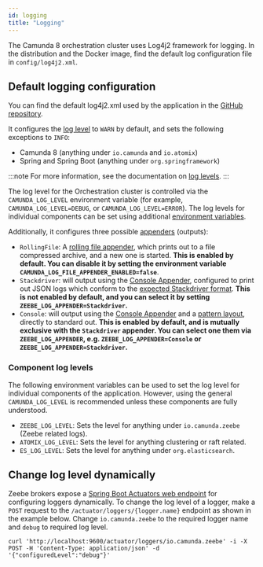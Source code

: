 ```yaml
---
id: logging
title: "Logging"
---
```


The Camunda 8 orchestration cluster uses Log4j2 framework for logging. In the distribution and the Docker image, find the default log configuration file
in `config/log4j2.xml`.

## Default logging configuration

You can find the default log4j2.xml used by the application in the [GitHub repository](https://github.com/camunda/camunda/blob/main/dist/src/main/config/log4j2.xml).

It configures the [log level](https://logging.apache.org/log4j/2.x/manual/customloglevels.html) to `WARN` by default, and sets the following exceptions to `INFO`:

- Camunda 8 (anything under `io.camunda` and `io.atomix`)
- Spring and Spring Boot (anything under `org.springframework`)

:::note
For more information, see the documentation on [log levels](../../operational-guides/monitoring/log-levels.md).
:::

The log level for the Orchestration cluster is controlled via the `CAMUNDA_LOG_LEVEL` environment variable (for example, `CAMUNDA_LOG_LEVEL=DEBUG`, or
`CAMUNDA_LOG_LEVEL=ERROR`). The log levels for individual components can be set using additional [environment variables](#component-log-levels).

Additionally, it configures three possible [appenders](https://logging.apache.org/log4j/2.x/manual/appenders.html) (outputs):

- `RollingFile`: A [rolling file appender](https://logging.apache.org/log4j/2.x/manual/appenders/rolling-file.html), which prints out to a file
  compressed archive, and a new one is started. **This is enabled by default. You can disable it by setting the environment variable
  `CAMUNDA_LOG_FILE_APPENDER_ENABLED=false`**.
- `Stackdriver`: will output using the [Console Appender](https://logging.apache.org/log4j/2.x/manual/appenders.html#ConsoleAppender), configured to
  print out JSON logs which conform to the [expected Stackdriver format](https://cloud.google.com/logging/docs/reference/v2/rest/v2/LogEntry).
  **This is not enabled by default, and you can select it by setting `ZEEBE_LOG_APPENDER=Stackdriver`.**
- `Console`: will output using the [Console Appender](https://logging.apache.org/log4j/2.x/manual/appenders.html#ConsoleAppender) and a
  [pattern layout](https://logging.apache.org/log4j/2.x/manual/pattern-layout.html), directly to standard out. **This is enabled by default, and is
  mutually exclusive with the `Stackdriver` appender. You can select one them via `ZEEBE_LOG_APPENDER`, e.g. `ZEEBE_LOG_APPENDER=Console` or
  `ZEEBE_LOG_APPENDER=Stackdriver`.**

### Component log levels

The following environment variables can be used to set the log level for individual components of the application. However, using the general
`CAMUNDA_LOG_LEVEL` is recommended unless these components are fully understood.

- `ZEEBE_LOG_LEVEL`: Sets the level for anything under `io.camunda.zeebe` (Zeebe related logs).
- `ATOMIX_LOG_LEVEL`: Sets the level for anything clustering or raft related.
- `ES_LOG_LEVEL`: Sets the level for anything under `org.elasticsearch`.

## Change log level dynamically

Zeebe brokers expose a [Spring Boot Actuators web endpoint](https://docs.spring.io/spring-boot/docs/current/actuator-api/html/#loggers) for configuring loggers dynamically.
To change the log level of a logger, make a `POST` request to the `/actuator/loggers/{logger.name}` endpoint as shown in the example below.
Change `io.camunda.zeebe` to the required logger name and `debug` to required log level.

```
curl 'http://localhost:9600/actuator/loggers/io.camunda.zeebe' -i -X POST -H 'Content-Type: application/json' -d '{"configuredLevel":"debug"}'
```
